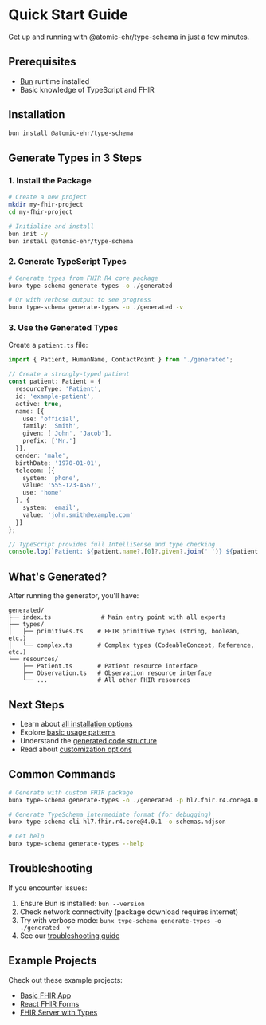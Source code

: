 # Quick Start Guide

Get up and running with @atomic-ehr/type-schema in just a few minutes.

## Prerequisites

- [Bun](https://bun.sh) runtime installed
- Basic knowledge of TypeScript and FHIR

## Installation

```bash
bun install @atomic-ehr/type-schema
```

## Generate Types in 3 Steps

### 1. Install the Package

```bash
# Create a new project
mkdir my-fhir-project
cd my-fhir-project

# Initialize and install
bun init -y
bun install @atomic-ehr/type-schema
```

### 2. Generate TypeScript Types

```bash
# Generate types from FHIR R4 core package
bunx type-schema generate-types -o ./generated

# Or with verbose output to see progress
bunx type-schema generate-types -o ./generated -v
```

### 3. Use the Generated Types

Create a `patient.ts` file:

```typescript
import { Patient, HumanName, ContactPoint } from './generated';

// Create a strongly-typed patient
const patient: Patient = {
  resourceType: 'Patient',
  id: 'example-patient',
  active: true,
  name: [{
    use: 'official',
    family: 'Smith',
    given: ['John', 'Jacob'],
    prefix: ['Mr.']
  }],
  gender: 'male',
  birthDate: '1970-01-01',
  telecom: [{
    system: 'phone',
    value: '555-123-4567',
    use: 'home'
  }, {
    system: 'email',
    value: 'john.smith@example.com'
  }]
};

// TypeScript provides full IntelliSense and type checking
console.log(`Patient: ${patient.name?.[0]?.given?.join(' ')} ${patient.name?.[0]?.family}`);
```

## What's Generated?

After running the generator, you'll have:

```
generated/
├── index.ts              # Main entry point with all exports
├── types/
│   ├── primitives.ts    # FHIR primitive types (string, boolean, etc.)
│   └── complex.ts       # Complex types (CodeableConcept, Reference, etc.)
└── resources/
    ├── Patient.ts       # Patient resource interface
    ├── Observation.ts   # Observation resource interface
    └── ...              # All other FHIR resources
```

## Next Steps

- Learn about [all installation options](./installation.md)
- Explore [basic usage patterns](./basic-usage.md)
- Understand the [generated code structure](../guide/using-generated-types.md)
- Read about [customization options](../guide/customization.md)

## Common Commands

```bash
# Generate with custom FHIR package
bunx type-schema generate-types -o ./generated -p hl7.fhir.r4.core@4.0.1

# Generate TypeSchema intermediate format (for debugging)
bunx type-schema cli hl7.fhir.r4.core@4.0.1 -o schemas.ndjson

# Get help
bunx type-schema generate-types --help
```

## Troubleshooting

If you encounter issues:

1. Ensure Bun is installed: `bun --version`
2. Check network connectivity (package download requires internet)
3. Try with verbose mode: `bunx type-schema generate-types -o ./generated -v`
4. See our [troubleshooting guide](../guide/troubleshooting.md)

## Example Projects

Check out these example projects:

- [Basic FHIR App](https://github.com/atomic-ehr/examples/basic-fhir)
- [React FHIR Forms](https://github.com/atomic-ehr/examples/react-forms)
- [FHIR Server with Types](https://github.com/atomic-ehr/examples/typed-server)
